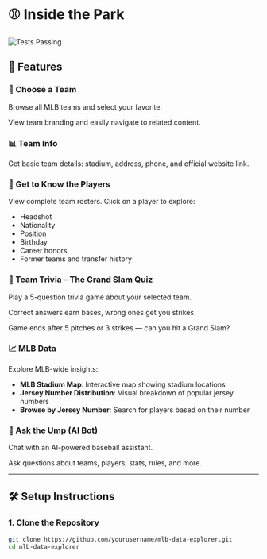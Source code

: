 # ⚾ Inside the Park

![Tests Passing](https://img.shields.io/badge/tests-passing-brightgreen)

## 🚀 Features

### 🧢 Choose a Team
Browse all MLB teams and select your favorite.

View team branding and easily navigate to related content.

### 📊 Team Info
Get basic team details: stadium, address, phone, and official website link.

### 👤 Get to Know the Players
View complete team rosters. Click on a player to explore:

- Headshot  
- Nationality  
- Position  
- Birthday  
- Career honors  
- Former teams and transfer history  

### 🎯 Team Trivia – The Grand Slam Quiz
Play a 5-question trivia game about your selected team.

Correct answers earn bases, wrong ones get you strikes.

Game ends after 5 pitches or 3 strikes — can you hit a Grand Slam?

### 📈 MLB Data
Explore MLB-wide insights:

- **MLB Stadium Map**: Interactive map showing stadium locations  
- **Jersey Number Distribution**: Visual breakdown of popular jersey numbers  
- **Browse by Jersey Number**: Search for players based on their number  

### 🤖 Ask the Ump (AI Bot)
Chat with an AI-powered baseball assistant.

Ask questions about teams, players, stats, rules, and more.

---

## 🛠️ Setup Instructions

### 1. Clone the Repository

```bash
git clone https://github.com/yourusername/mlb-data-explorer.git
cd mlb-data-explorer
